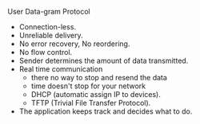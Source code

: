 User Data-gram Protocol
- Connection-less.
- Unreliable delivery.
- No error recovery, No reordering.
- No flow control.
- Sender determines the amount of data transmitted.
- Real time communication
	- there no way to stop and resend the data
	- time doesn't stop for your network
	- DHCP (automatic assign IP to devices).
	- TFTP (Trivial File Transfer Protocol).
- The application keeps track and decides what to do.